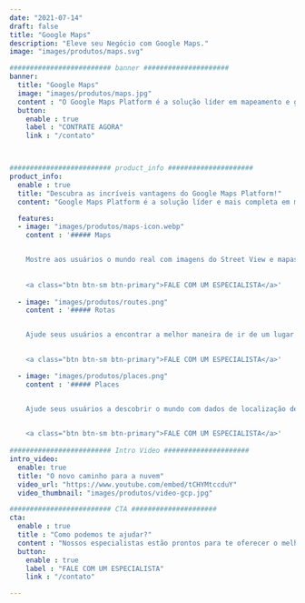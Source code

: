 ```yaml
---
date: "2021-07-14"
draft: false
title: "Google Maps"
description: "Eleve seu Negócio com Google Maps."
image: "images/produtos/maps.svg"

######################### banner #####################
banner:
  title: "Google Maps"
  image: "images/produtos/maps.jpg"
  content : "O Google Maps Platform é a solução líder em mapeamento e geolocalização, com mais de um bilhão de usuários.<br>Nossa equipe de especialistas certificados garante soluções eficientes e valores exclusivos."
  button:
    enable : true
    label : "CONTRATE AGORA"
    link : "/contato"



######################### product_info #####################
product_info:
  enable : true
  title: "Descubra as incríveis vantagens do Google Maps Platform!"
  content: "Google Maps Platform é a solução líder e mais completa em mapeamento e geolocalização." 

  features:
  - image: "images/produtos/maps-icon.webp"
    content : '##### Maps


    Mostre aos usuários o mundo real com imagens do Street View e mapas personalizados.
    
    
    <a class="btn btn-sm btn-primary">FALE COM UM ESPECIALISTA</a>'
  
  - image: "images/produtos/routes.png"
    content : '##### Rotas


    Ajude seus usuários a encontrar a melhor maneira de ir de um lugar para outro, graças aos dados abrangentes e às atualizações de tráfego em tempo real.

    
    <a class="btn btn-sm btn-primary">FALE COM UM ESPECIALISTA</a>'

  - image: "images/produtos/places.png"
    content : '##### Places


    Ajude seus usuários a descobrir o mundo com dados de localização detalhados para mais de 150 milhões de pontos de interesse.

    
    <a class="btn btn-sm btn-primary">FALE COM UM ESPECIALISTA</a>'
  
######################### Intro Video #####################
intro_video:
  enable: true
  title: "O novo caminho para a nuvem"
  video_url: "https://www.youtube.com/embed/tCHYMtccduY"
  video_thumbnail: "images/produtos/video-gcp.jpg"

######################### CTA #####################
cta:
  enable : true
  title : "Como podemos te ajudar?"
  content : "Nossos especialistas estão prontos para te oferecer o melhor para o seu negócio."
  button:
    enable : true
    label : "FALE COM UM ESPECIALISTA"
    link : "/contato"

---
```

